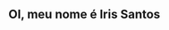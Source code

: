 ## OI, meu nome é Iris Santos

<!--
**XIrisXFainy/XIrisXFainy** is a ✨ _special_ ✨ repository because its `README.md` (this file) appears on your GitHub profile.

Here are some ideas to get you started:

- estou estudando na alura🔭 I’m currently working on ...
- 🌱 I’m currently learning ...
- 👯 I’m looking to collaborate on ...
- 🤔 I’m looking for help with ...
- 💬 Ask me about ...
- 📫 How to reach me: ...
- 😄 Pronouns: ...
- ⚡ Fun fact: ...
-->
